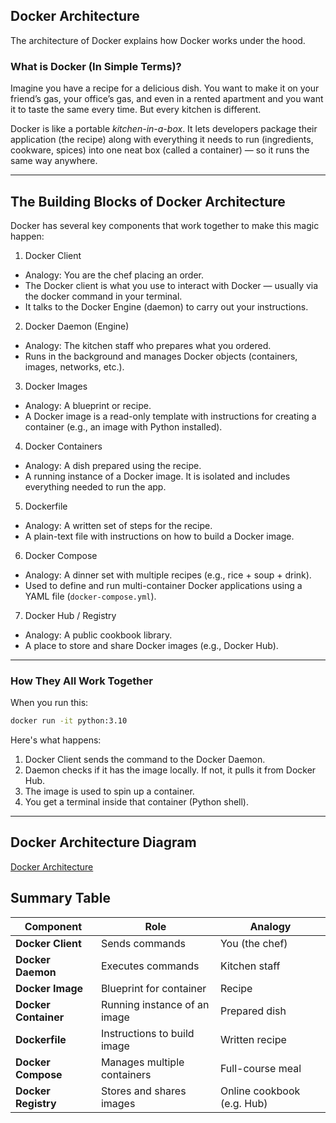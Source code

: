 ## Docker Architecture

The architecture of Docker explains how Docker works under the hood.

### What is Docker (In Simple Terms)?
Imagine you have a recipe for a delicious dish. You want to make it on your friend’s gas, your office’s gas, and even in a rented apartment and you want it to taste the same every time. But every kitchen is different.

Docker is like a portable *kitchen-in-a-box*. It lets developers package their application (the recipe) along with everything it needs to run (ingredients, cookware, spices) into one neat box (called a container) — so it runs the same way anywhere.
________________________________________
## The Building Blocks of Docker Architecture
Docker has several key components that work together to make this magic happen:
1. Docker Client
* Analogy: You are the chef placing an order.
* The Docker client is what you use to interact with Docker — usually via the docker command in your terminal.
* It talks to the Docker Engine (daemon) to carry out your instructions.
2. Docker Daemon (Engine)
* Analogy: The kitchen staff who prepares what you ordered.
* Runs in the background and manages Docker objects (containers, images, networks, etc.).
3. Docker Images
* Analogy: A blueprint or recipe.
* A Docker image is a read-only template with instructions for creating a container (e.g., an image with Python installed).
4. Docker Containers
* Analogy: A dish prepared using the recipe.
* A running instance of a Docker image. It is isolated and includes everything needed to run the app.
5. Dockerfile
* Analogy: A written set of steps for the recipe.
* A plain-text file with instructions on how to build a Docker image.
6. Docker Compose
* Analogy: A dinner set with multiple recipes (e.g., rice + soup + drink).
* Used to define and run multi-container Docker applications using a YAML file (```docker-compose.yml```).
7. Docker Hub / Registry
* Analogy: A public cookbook library.
* A place to store and share Docker images (e.g., Docker Hub).
________________________________________
### How They All Work Together
When you run this:
```bash
docker run -it python:3.10
```
Here's what happens:
1.	Docker Client sends the command to the Docker Daemon.
2.	Daemon checks if it has the image locally. If not, it pulls it from Docker Hub.
3.	The image is used to spin up a container.
4.	You get a terminal inside that container (Python shell).
________________________________________
## Docker Architecture Diagram
[Docker Architecture](https://github.com/user-attachments/assets/cc0b0914-2e26-4807-8593-55f686613aaa)

## Summary Table

|Component  |Role	| Analogy|
-----       |---        |---      |       
|**Docker Client** |	Sends commands	|You (the chef)|
|**Docker Daemon**	|Executes commands	|Kitchen staff|
|**Docker Image**|	Blueprint for container	|Recipe|
|**Docker Container**|	Running instance of an image	|Prepared dish|
|**Dockerfile**	|Instructions to build image	|Written recipe|
|**Docker Compose**	|Manages multiple containers	|Full-course meal|
|**Docker Registry**	|Stores and shares images	|Online cookbook (e.g. Hub)|
